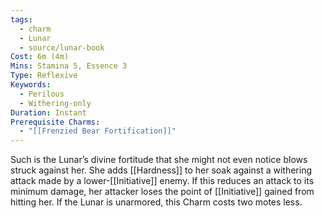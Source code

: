```yaml
---
tags:
  - charm
  - Lunar
  - source/lunar-book
Cost: 6m (4m)
Mins: Stamina 5, Essence 3
Type: Reflexive
Keywords:
  - Perilous
  - Withering-only
Duration: Instant
Prerequisite Charms:
  - "[[Frenzied Bear Fortification]]"
---
```

Such is the Lunar’s divine fortitude that she might not even notice blows struck against her. She adds [[Hardness]] to her soak against a withering attack made by a lower-[[Initiative]] enemy. If this reduces an attack to its minimum damage, her attacker loses the point of [[Initiative]] gained from hitting her. If the Lunar is unarmored, this Charm costs two motes less.